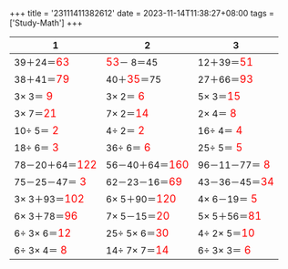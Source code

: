 +++ 
title = '23111411382612' 
date = 2023-11-14T11:38:27+08:00 
tags = ['Study-Math'] 
+++ 

1 | 2 | 3 
-- | -- | -- 
39＋24＝<font color=red size=4>63</font> | <font color=red size=4>53</font>－ 8＝45 | 12＋39＝<font color=red size=4>51</font> 
38＋41＝<font color=red size=4>79</font> | 40＋<font color=red size=4>35</font>＝75 | 27＋66＝<font color=red size=4>93</font> 
 3× 3＝<font color=red size=4> 9</font> |  3× 2＝<font color=red size=4> 6</font> |  5× 3＝<font color=red size=4>15</font> 
 3× 7＝<font color=red size=4>21</font> |  7× 2＝<font color=red size=4>14</font> |  2× 4＝<font color=red size=4> 8</font> 
10÷ 5＝<font color=red size=4> 2</font> |  4÷ 2＝<font color=red size=4> 2</font> | 16÷ 4＝<font color=red size=4> 4</font> 
18÷ 6＝<font color=red size=4> 3</font> | 36÷ 6＝<font color=red size=4> 6</font> | 25÷ 5＝<font color=red size=4> 5</font> 
78－20＋64＝<font color=red size=4>122</font> | 56－40＋64＝<font color=red size=4>160</font> | 96－11－77＝<font color=red size=4> 8</font> 
75－25－47＝<font color=red size=4> 3</font> | 62－23－16＝<font color=red size=4>69</font> | 43－36－45＝<font color=red size=4>34</font> 
 3× 3＋93＝<font color=red size=4>102</font> |  6× 5＋90＝<font color=red size=4>120</font> |  4× 6－19＝<font color=red size=4> 5</font> 
 6× 3＋78＝<font color=red size=4>96</font> |  7× 5－15＝<font color=red size=4>20</font> |  5× 5＋56＝<font color=red size=4>81</font> 
 6÷ 3× 6＝<font color=red size=4>12</font> | 25÷ 5× 6＝<font color=red size=4>30</font> |  4÷ 2× 5＝<font color=red size=4>10</font> 
 6÷ 3× 4＝<font color=red size=4> 8</font> | 14÷ 7× 7＝<font color=red size=4>14</font> |  6÷ 3× 3＝<font color=red size=4> 6</font> 

